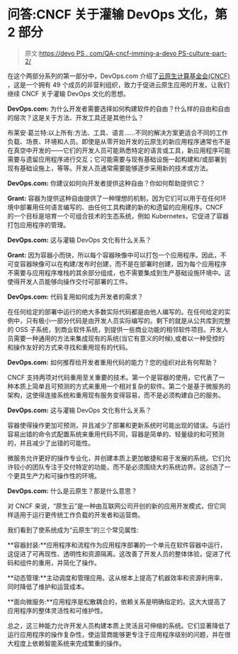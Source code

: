 # 问答:CNCF 关于灌输 DevOps 文化，第 2 部分

> 原文:[https://devo PS . com/QA-cncf-imming-a-devo PS-culture-part-2/](https://devops.com/qa-cncf-instilling-a-devops-culture-part-2/)

在这个两部分系列的第一部分中，DevOps.com 介绍了[云原生计算基金会(CNCF)](https://cncf.io/) ，这是一个拥有 49 个成员的非营利组织，致力于促进云原生应用的开发。让我们继续 CNCF 关于灌输 DevOps 文化的思想。

**DevOps.com:** 为什么开发者需要选择如何构建软件的自由？什么样的自由和自由的层次？这是关于方法、开发工具还是其他什么？

布莱安·葛兰特:以上所有:方法、工具、语言……不同的解决方案更适合不同的工作负载、场景、环境和人员。即使是从零开始开发的云原生的新应用程序通常也不是在真空中开发的——它们的开发人员可能熟悉特定的语言或工具，新应用程序可能需要与遗留应用程序进行交互；它可能需要与现有基础设施一起构建和/或部署到现有基础设施上，等等。开发人员通常需要能够逐步采用新的技术或方法。

**DevOps.com:** 你建议如何向开发者提供这种自由？你如何帮助提供它？

**Grant:** 容器为提供这种自由提供了一种理想的机制，因为它们可以用于在任何环境中部署用任何语言编写的、由任何工具构建的新的和遗留的应用程序。CNCF 的一个目标是培育一个可组合技术的生态系统，例如 Kubernetes，它促进了容器打包应用程序的管理。

**DevOps.com:** 这与灌输 DevOps 文化有什么关系？

**Grant:** 因为容器小而快，所以每个容器映像中可以打包一个应用程序。因此，不可变容器映像可以在构建/发布时创建，而不是在部署时创建，因为每个应用程序不需要与应用程序堆栈的其余部分组成，也不需要集成到生产基础设施环境中。这使得开发人员能够向操作交付可部署的工件。

**DevOps.com:** 代码复用如何成为开发者的需求？

在任何给定的部署中运行的绝大多数实际代码都是由他人编写的。在任何给定的实例中，只有极小一部分代码是由开发人员实际编写的。剩下的就是从公共库到完整的 OSS 子系统，到商业软件系统，到提供一些商业功能的相邻软件项目。开发人员需要一种通用的方法来集成现有的系统(当它有意义的时候),或者以一种受控的和操作友好的方式来寻找和重用现有的代码。

**DevOps.com:** 如何推荐给开发者重用代码的能力？您的组织对此有何帮助？

CNCF 支持两项对代码重用至关重要的技术。第一个是容器的使用，它代表了一种本质上简单且可预测的方式来重用一个相对复杂的软件。第二个是基于微服务的架构，这使得连接系统和重用现有服务变得容易，而不是必须构建自己的服务。

**DevOps.com:** 这与灌输 DevOps 文化有什么关系？

容器使得操作更加可预测，并且减少了部署和更新系统时可能出现的错误。与运行容易出错的命令式配置系统来重用代码不同，容器是简单的、轻量级的和可预测的，并且减少了出错的可能性。

微服务允许更好的操作专业化，并创建本质上更加敏捷和易于发展的系统。它们允许较小的团队专注于交付特定的功能，而不是必须围绕大的系统边界。这创造了一个更具生产力和可操作性的环境。

**DevOps.com:** 什么是云原生？那是什么意思？

对 CNCF 来说，“原生云”是一种由互联网公司开创的新的应用开发模式，但它同样适用于运行更传统工作负载的开发者和运营商。

我们看到了使系统成为“云原生”的三个常见属性:

**容器封装:**应用程序和流程作为应用程序部署的一个单元在软件容器中运行，这促进了可再现性、透明性和资源隔离。这改善了开发人员的整体体验，促进了代码和组件的重用，并简化了操作。

**动态管理:**主动调度和管理应用。这从根本上提高了机器效率和资源利用率，同时降低了维护和运营成本。

**面向微服务:**应用程序是松散耦合的，依赖关系是明确指定的。这大大提高了应用程序的整体灵活性和可维护性。

总之，这三种能力允许开发人员构建本质上灵活且可伸缩的系统。它们显著降低了运行应用程序的操作复杂性，使运营商能够更专注于应用程序级别的问题，并在很大程度上依赖智能系统来完成繁重的操作。